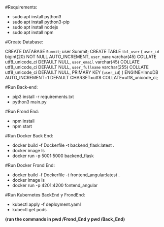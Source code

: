 #Requirements:

* sudo apt install python3
* sudo apt install python3-pip
* sudo apt install nodejs
* sudo apt install npm

#Create Database:

CREATE DATABASE `Summit`;
user Summit;
CREATE TABLE `tbl_user` (
`user_id` bigint(20) NOT NULL AUTO_INCREMENT,
`user_name` varchar(45) COLLATE utf8_unicode_ci DEFAULT NULL,
`user_email` varchar(45) COLLATE utf8_unicode_ci DEFAULT NULL,
`user_fullname` varchar(255) COLLATE utf8_unicode_ci DEFAULT NULL,
PRIMARY KEY (`user_id`)
) ENGINE=InnoDB AUTO_INCREMENT=1 DEFAULT CHARSET=utf8 COLLATE=utf8_unicode_ci;

#Run Back-end:

* pip3 install -r requirements.txt
* python3 main.py

#Run Frond End:

* npm install
* npm start

#Run Docker Back End:

* docker build -f Dockerfile -t backend_flask:latest .
* docker image ls
* docker run -p 5001:5000 backend_flask

#Run Docker Frond End:

* docker build -f Dockerfile -t frontend_angular:latest .
* docker image ls
* docker run -p 4201:4200 fontend_angular

#Run Kubernetes BackEnd y FrondEnd:

* kubectl apply -f deployment.yaml
* kubectl get pods

**(run the commands in pwd /Frond_End y pwd /Back_End)**
